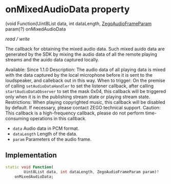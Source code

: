 


# onMixedAudioData property







(void Function(Uint8List data, int dataLength, [ZegoAudioFrameParam](../../zego_uikit_prebuilt_live_audio_room/ZegoAudioFrameParam-class.md) param)?) onMixedAudioData
  
_<span class="feature">read / write</span>_



<p>The callback for obtaining the mixed audio data. Such mixed auido data are generated by the SDK by mixing the audio data of all the remote playing streams and the auido data captured locally.</p>
<p>Available: Since 1.1.0
Description: The audio data of all playing data is mixed with the data captured by the local microphone before it is sent to the loudspeaker, and calleback out in this way.
When to trigger: On the premise of calling <code>setAudioDataHandler</code> to set the listener callback, after calling <code>startAudioDataObserver</code> to set the mask 0x04, this callback will be triggered only when it is in the publishing stream state or playing stream state.
Restrictions: When playing copyrighted music, this callback will be disabled by default. If necessary, please contact ZEGO technical support.
Caution: This callback is a high-frequency callback, please do not perform time-consuming operations in this callback.</p>
<ul>
<li><code>data</code> Audio data in PCM format.</li>
<li><code>dataLength</code> Length of the data.</li>
<li><code>param</code> Parameters of the audio frame.</li>
</ul>



## Implementation

```dart
static void Function(
        Uint8List data, int dataLength, ZegoAudioFrameParam param)?
    onMixedAudioData;
```







